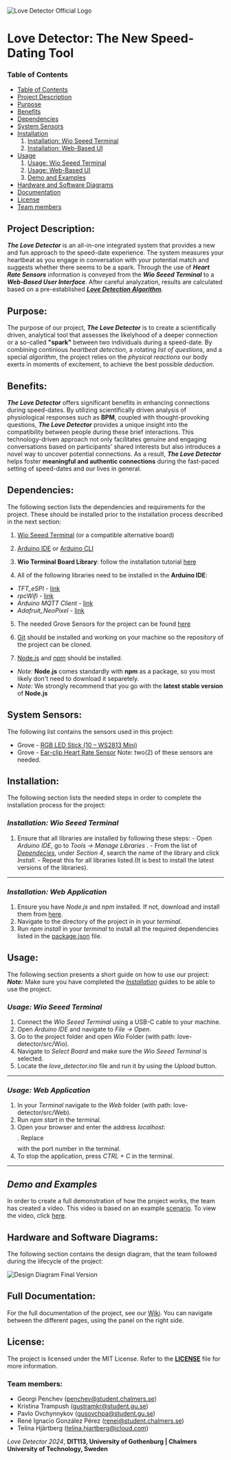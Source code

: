 ![Love Detector Official Logo](documents/images/Love-Detector-Logo.png)

# Love Detector: The New Speed-Dating Tool
### Table of Contents
- [Table of Contents](#table-of-contents)
- [Project Description](#project-description)
- [Purpose](#purpose)
- [Benefits](#benefits)
- [Dependencies](#dependecies)
- [System Sensors](#system-sensors)
- [Installation](#installation)
  1. [Installation: Wio Seeed Terminal](#installation-wio-seeed-terminal)
  2. [Installation: Web-Based UI](#installation-web-based-ui)
- [Usage](#usage)
  1. [Usage: Wio Seeed Terminal](#usage-wio-seeed-terminal)
  2. [Usage: Web-Based UI](#usage-web-based-ui)
  3. [Demo and Examples](#demo-and-examples)
- [Hardware and Software Diagrams](#hardware-and-software-diagrams)  
- [Documentation](#documentation)
- [License](#license)
- [Team members](#team-members)

## Project Description:
***The Love Detector*** is an all-in-one integrated system that provides a new and fun approach to the speed-date experience. 
The system measures your heartbeat as you engage in conversation with your potential match and suggests whether there seems to be a spark. 
Through the use of ***Heart Rate Sensors*** information is conveyed from the ***Wio Seeed Terminal*** to a ***Web-Based User Interface***. 
After careful analyzation, results are calculated based on a pre-established [***Love Detection Algorithm***](https://git.chalmers.se/courses/dit113/2024/group-4/love-detector/-/wikis/Love-Detector-Algorithm).

## Purpose:
The purpose of our project, ***The Love Detector*** is to create a scientifically driven, analytical tool that assesses the likelyhood of a deeper connection or a so-called **"spark"** between two individuals during a speed-date. By combining continious *heartbeat detection*, a rotating *list of questions*, and a special *algorithm*, the project relies on the *physical reactions* our body exerts in moments of excitement, 
to achieve the best possible *deduction*. 

## Benefits:
***The Love Detector*** offers significant benefits in enhancing connections during speed-dates. By utilizing scientifically driven analysis of physiological responses such as **BPM**, coupled with thought-provoking questions, ***The Love Detector*** provides a unique insight into the compatibility between people during these brief interactions. This technology-driven approach not only facilitates genuine and engaging conversations based on participants' shared interests but also introduces a novel way to uncover potential connections. As a result, ***The Love Detector*** helps foster **meaningful and authentic connections** during the fast-paced setting of speed-dates and our lives in general. 

## Dependencies: 
The following section lists the dependencies and requirements for the project. These should be installed prior to the 
installation process described in the next section:
 1. [Wio Seeed Terminal](https://www.seeedstudio.com/Wio-Terminal-p-4509.html) (or a compatible alternative board)

 2. [Arduino IDE](https://www.arduino.cc/en/software) or [Arduino CLI](https://github.com/arduino/arduino-cli)

 3. **Wio Terminal Board Library**: follow the installation tutorial [here](https://wiki.seeedstudio.com/Wio-Terminal-Getting-Started/#getting-started)

 4. All of the following libraries need to be installed in the **Arduino IDE**:
   - *TFT_eSPI* - [link](https://github.com/Bodmer/TFT_eSPI)
   - *rpcWifi* - [link](https://github.com/Seeed-Studio/Seeed_Arduino_rpcWiFi)
   - *Arduino MQTT Client* - [link](https://github.com/arduino-libraries/ArduinoMqttClient)
   - *Adafruit_NeoPixel* - [link](https://github.com/adafruit/Adafruit_NeoPixel)

 5. The needed Grove Sensors for the project can be found [here](#system-sensors)

 6. [Git](https://git-scm.com/downloads) should be installed and working on your machine so the repository of the project can be cloned.

 7. [Node.js](https://nodejs.org/en) and [npm](https://www.npmjs.com/) should be installed.
   - *Note:* **Node.js** comes standardly with **npm** as a package, so you most likely don't need to download it separetely.
   - *Note:* We strongly recommend that you go with the **latest stable version** of **Node.js** 

## System Sensors:
The following list contains the sensors used in this project:
+ Grove - [RGB LED Stick (10 – WS2813 Mini)](https://wiki.seeedstudio.com/Grove-RGB_LED_Stick-10-WS2813_Mini/) 
+ Grove - [Ear-clip Heart Rate Sensor](https://wiki.seeedstudio.com/Grove-Ear-clip_Heart_Rate_Sensor/) Note: two(2) of these sensors are needed.
  
## Installation:
The following section lists the needed steps in order to complete the installation process for the project:

  ### *Installation: Wio Seeed Terminal*
  1. Ensure that all libraries are installed by following these steps:
    - Open *Arduino IDE*, go to *Tools -> Manage Libraries* .
    - From the list of [*Dependecies*](#dependencies), under *Section 4*, search the name of the library and click *Install*.
    - Repeat this for all libraries listed.(It is best to install the latest versions of the libraries).

---

  ### *Installation: Web Application*
  1. Ensure you have *Node.js* and *npm* installed. If not, download and install them from [here](https://nodejs.org/en/).
  2. Navigate to the directory of the project in in your *terminal*.
  3. Run *npm install* in your *terminal* to install all the required dependencies listed in the [package.json](src/Web/package.json) file.

## Usage:
The following section presents a short guide on how to use our project: 
***Note:*** Make sure you have completed the [*Installation*](#installation) guides to be able to use the project.

  ### *Usage: Wio Seeed Terminal*
  1. Connect the *Wio Seeed Terminal* using a USB-C cable to your machine.
  2. Open *Arduino IDE* and navigate to *File -> Open*.
  3. Go to the project folder and open *Wio* Folder (with path: love-detector/src/Wio).
  4. Navigate to *Select Board* and make sure the *Wio Seeed Terminal* is selected.
  5. Locate the *love_detector.ino* file and run it by using the *Upload* button.

---

  ### *Usage: Web Application*
  1. In your *Terminal* navigate to the *Web* folder (with path: love-detector/src/Web).
  2. Run *npm start* in the terminal.
  3. Open your browser and enter the address *localhost:$$$$*. Replace *$$$$* with the port number in the terminal.
  4. To stop the application, press *CTRL + C* in the terminal.    

---

  ## *Demo and Examples*
  In order to create a full demonstration of how the project works, the team has created a video.
  This video is based on an example [scenario](https://git.chalmers.se/courses/dit113/2024/group-4/love-detector/-/wikis/home). To view the video, click [here]().

## Hardware and Software Diagrams:
The following section contains the design diagram, that the team followed during the lifecycle of the project:

![Design Diagram Final Version](documents/images/Design-Diagram.png)

## Full Documentation:
For the full documentation of the project, see our [Wiki](https://git.chalmers.se/courses/dit113/2024/group-4/love-detector/-/wikis/home).
You can navigate between the different pages, using the panel on the right side.

## License:
The project is licensed under the MIT License. Refer to the [**LICENSE**](documents/License) file for more information.

### Team members:
- Georgi Penchev (penchev@student.chalmers.se)
- Kristina Trampush (gustramkr@student.gu.se)
- Pavlo Ovchynnykov (gusovchpa@student.gu.se)
- René Ignacio González Pérez (renei@student.chalmers.se)
- Telina Hjärtberg (telina.hjartberg@icloud.com)

*Love Detector 2024*, **DIT113, University of Gothenburg | Chalmers University of Technology, Sweden**  